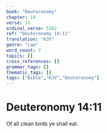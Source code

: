 ```yaml
---
book: "Deuteronomy"
chapter: 14
verse: 11
ordinal_verse: 5302
ref: "Deuteronomy 14:11"
translation: "KJV"
genre: "Law"
word_count: 7
topics: []
cross_references: []
grammar_tags: []
thematic_tags: []
tags: ["Bible","KJV","Deuteronomy"]
---
```


# Deuteronomy 14:11

Of all clean birds ye shall eat.
